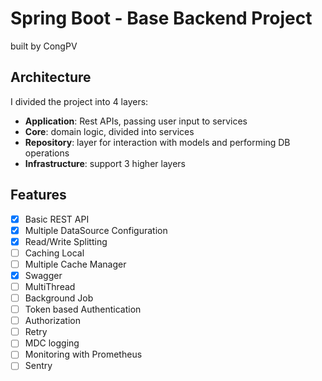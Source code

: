 
# Spring Boot - Base Backend Project

built by CongPV

## Architecture
I divided the project into 4 layers:

- **Application**: Rest APIs, passing user input to services
- **Core**: domain logic, divided into services
- **Repository**: layer for interaction with models and performing DB operations
- **Infrastructure**: support 3 higher layers

## Features

- [X] Basic REST API
- [X] Multiple DataSource Configuration
- [X] Read/Write Splitting
- [ ] Caching Local
- [ ] Multiple Cache Manager
- [X] Swagger
- [ ] MultiThread
- [ ] Background Job
- [ ] Token based Authentication
- [ ] Authorization
- [ ] Retry
- [ ] MDC logging
- [ ] Monitoring with Prometheus
- [ ] Sentry